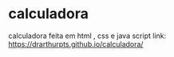 # calculadora
calculadora feita em html , css e java script
link:  https://drarthurpts.github.io/calculadora/
